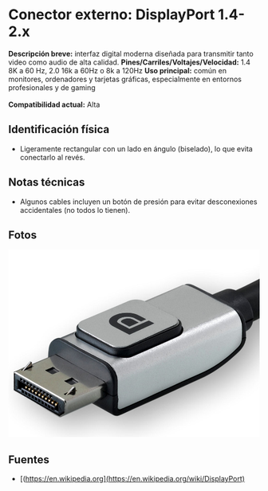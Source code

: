 
# Conector externo: DisplayPort 1.4-2.x

**Descripción breve:** interfaz digital moderna diseñada para transmitir tanto video como audio de alta calidad.
**Pines/Carriles/Voltajes/Velocidad:**  1.4  8K a 60 Hz, 2.0 16k a 60Hz o 8k a 120Hz
**Uso principal:** común en monitores, ordenadores y tarjetas gráficas, especialmente en entornos profesionales y de gaming<br>  
**Compatibilidad actual:** Alta

## Identificación física
- Ligeramente rectangular con un lado en ángulo (biselado), lo que evita conectarlo al revés.

## Notas técnicas
- Algunos cables incluyen un botón de presión para evitar desconexiones accidentales (no todos lo tienen).

## Fotos
![DP](../../../assets/img/20-conectores_externos/dp.png "DP")

## Fuentes
- [(https://en.wikipedia.org](https://en.wikipedia.org/wiki/DisplayPort)